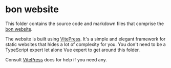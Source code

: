 # bon website

This folder contains the source code and markdown files that comprise the [bon website](https://elastio.github.io/bon/).

The website is built using [VitePress](https://vitepress.dev/). It's a simple and elegant framework for static websites that hides a lot of complexity for you. You don't need to be a TypeScript expert let alone Vue expert to get around this folder.

Consult [VitePress](https://vitepress.dev/) docs for help if you need any.
